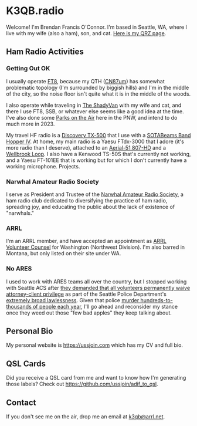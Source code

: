 # K3QB.radio

Welcome! I'm Brendan Francis O'Connor. I'm based in Seattle, WA, where I live with my wife (also a ham), son, and cat. [Here is my QRZ page](https://www.qrz.com/db/K3QB).

## Ham Radio Activities

### Getting Out OK

I usually operate [FT8](https://physics.princeton.edu/pulsar/k1jt/wsjtx.html), because my QTH ([CN87um](https://www.karhukoti.com/maidenhead-grid-square-locator/?grid=cn87um)) has somewhat problematic topology (I'm surrounded by biggish hills) and I'm in the middle of the city, so the noise floor isn't quite what it is in the middle of the woods.

I also operate while traveling in [The ShadyVan](https://instagram.com/theshadyvan) with my wife and cat, and there I use FT8, SSB, or whatever else seems like a good idea at the time. I've also done some [Parks on the Air](https://pota.app/#/profile/K3QB) here in the PNW, and intend to do much more in 2023.

My travel HF radio is a [Discovery TX-500](https://lab599.com/) that I use with a [SOTABeams Band Hopper IV](https://www.sotabeams.co.uk/four-band-portable-dipole-antenna-system-band-hopper-iv/). At home, my main radio is a Yaesu FTdx-3000 that I adore (it's more radio than I deserve), attached to an [Aerial-51 807-HD](https://www.aerial-51.com/model-807-xx/) and a [Wellbrook Loop](https://www.loop-antennas.com/wellbrook/North_American). I also have a Kenwood TS-50S that's currently not working, and a Yaesu FT-101EE that is working but for which I don't currently have a working microphone. Projects.

### Narwhal Amateur Radio Society

I serve as President and Trustee of the [Narwhal Amateur Radio Society](https://nars.narwhal.be), a ham radio club dedicated to diversifying the practice of ham radio, spreading joy, and educating the public about the lack of existence of "narwhals."

### ARRL

I'm an ARRL member, and have accepted an appointment as [ARRL Volunteer Counsel](http://www.arrl.org/locate-a-vc) for Washington (Northwest Division). I'm also barred in Montana, but only listed on their site under WA. 

### No ARES

I used to work with ARES teams all over the country, but I stopped working with Seattle ACS after [they demanded that all volunteers permanently waive attorney-client privilege](https://twitter.com/USSJoin/status/929468391504592897) as part of the Seattle Police Department's [extremely broad lawlessness](https://www.seattletimes.com/seattle-news/politics/seattle-police-improperly-faked-radio-chatter-about-proud-boys-as-chop-formed-in-2020-investigation-finds/). Given that police [murder hundreds-to-thousands of people each year](https://policeviolencereport.org/), I'll go ahead and reconsider my stance once they weed out those "few bad apples" they keep talking about.

## Personal Bio

My personal website is <https://ussjoin.com> which has my CV and full bio.

## QSL Cards

Did you receive a QSL card from me and want to know how I'm generating those labels? Check out <https://github.com/ussjoin/adif_to_qsl>.

## Contact

If you don't see me on the air, drop me an email at k3qb@arrl.net.

